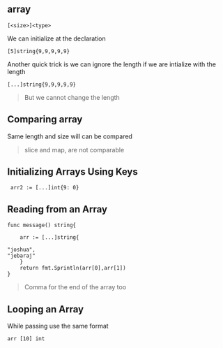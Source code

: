 ## array

```
[<size>]<type>
```
We can initialize at the declaration
```
[5]string{9,9,9,9,9}
```
Another quick trick is we can ignore the length if we are intialize with the length
```
[...]string{9,9,9,9,9}
```
> But we cannot change the length

## Comparing array

Same length and size will can be compared

> slice and map, are not comparable 

## Initializing Arrays Using Keys

```
 arr2 := [...]int{9: 0}
```
## Reading from an Array

```
func message() string{

    arr := [...]string{

"joshua",
"jebaraj"
    }
    return fmt.Sprintln(arr[0],arr[1])
}
```
> Comma for the end of the array too

## Looping an Array

While passing use the same format
```
arr [10] int
```